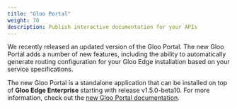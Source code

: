 ```yaml
---
title: "Gloo Portal"
weight: 70
description: Publish interactive documentation for your APIs
---
```


We recently released an updated version of the Gloo Portal. The new Gloo Portal adds a number of new features, 
including the ability to automatically generate routing configuration for your Gloo Edge installation based on your service 
specifications.

The new Gloo Portal is a standalone application that can be installed on top of **Gloo Edge Enterprise** starting with 
release v1.5.0-beta10. For more information, check out the 
[new Gloo Portal documentation](https://docs.solo.io/gloo-portal/latest).
